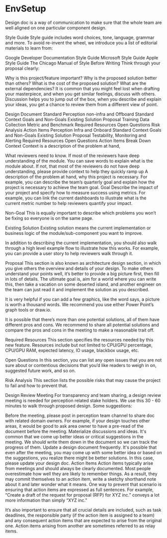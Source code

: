 # EnvSetup

Design doc is a way of communication to make sure that the whole team are well aligned on one particular component design.

Style Guide
Style guide includes word choices, tone, language, grammar and more. To avoid re-invent the wheel, we introduce you a list of editorial materials to learn from:

Google Developer Documentation Style Guide
Microsoft Style Guide
Apple Style Guide
The Chicago Manual of Style
Before Writing
Think through your proposal clearly:

Why is this project/feature important?
Why is the proposed solution better than others?
What is the cost of the proposed solution?
What are the external dependencies?
It is common that you might feel lost when drafting your masterpiece, and when you get similar feelings, discuss with others. Discussion helps you to jump out of the box, when you describe and explain your ideas, you get a chance to review them from a different view of point.

Design Document Standard
Perception non-infra and Offboard Standard
Context
Goals and Non-Goals
Existing Solution
Proposal
Training Data Collection
Metric and Benchmark
Required Resources
Open Questions
Risk Analysis
Action Items
Perception Infra and Onboard Standard
Context
Goals and Non-Goals
Existing Solution
Proposal
Testability, Monitoring and Alerting
Required Resources
Open Questions
Action Items
Break Down
Context
Context is a description of the problem at hand,

What reviewers need to know.
If most of the reviewers have deep understanding of the module. You can save words to explain what is the module about.
If not, that most of the reviewers do not have deep understanding, please provide context to help they quickly ramp up
A description of the problem at hand, why this project is necessary. For example, you can describe the team’s quarterly goal and explain how the project is necessary to achieve the team goal.
 Goal
Describe the impact of your project and specify how to measure success using metrics. For example, you can link the current dashboards to illustrate what is the current metric number to help reviewers quantify your impact.

Non-Goal
This is equally important to describe which problems you won’t be fixing so everyone is on the same page.​

Existing Solution
Existing solution means the current implementation or business logic of the module/sub-component you want to improve.

In addition to describing the current implementation, you should also walk through a high level example flow to illustrate how this works.​ For example, you can provide a user story to help reviewers walk through it.

Proposal
This section is also known as architecture design section, in which you give others the overview and details of your design. To make others understand your points well, it’s better to provide a big picture first, then fill in lots of details. The ultimate goal is, aim for a world where you can write this, then take a vacation on some deserted island, and another engineer on the team can just read it and implement the solution as you described.

It is very helpful if you can add a few graphics, like the word says, a picture is worth a thousand words. We recommend you use either Power Point’s graph tools or draw.io.

It is possible that there’s more than one potential solutions, all of them have different pros and cons. We recommend to share all potential solutions and compare the pros and cons in the meeting to make a reasonable trait off.

Required Resources
This section specifies the resources needed by this new feature. Resources include but not limited to CPU/GPU percentage, CPU/GPU RAM, expected latency, IO usage, blackbox usage, etc.

Open Questions
In this section, you can list any open issues that you are not sure about or contentious decisions that you’d like readers to weigh in on, suggested future work, and so on.​

Risk Analysis
This section lists the possible risks that may cause the project to fail and how to prevent that.

Design Review Meeting
For transparency and team sharing, a design review meeting is needed for perception related stake holders. We use this 30 - 60 minutes to walk through proposed design. Some suggestions:

Before the meeting, please post in perception team channel to share doc with related domain owners. For example, if your design touches other areas, it would be good to ask area owner to have a pre-read of the document before the meeting.
Materialize discussions and ideas. It's common that we come up better ideas or critical suggestions in the meeting. We should write them down in the document so we can track the progress of them.
Update a design document frequently. It's possible that even after the meeting, you may come up with some better idea or based on the suggestions, you realize there might be better solutions. In this case, please update your design doc.
Action Items
Action items typically arise from meetings and should always be clearly documented. Most people overestimate how well they are likely to remember things. As a result, they may commit themselves to an action item, write a sketchy shorthand note about it and later wonder what it means. One way to prevent that scenario is ensuring that action items are expressed as full sentences. For example, “Create a draft of the request for proposal (RFP) for XYZ inc.” conveys a lot more information than simply “XYZ inc.”

It’s also important to ensure that all crucial details are included, such as task deadlines, the responsible party (if the action item is assigned to a team) and any consequent action items that are expected to arise from the original one. Action items arising from another are sometimes referred to as relay items.

